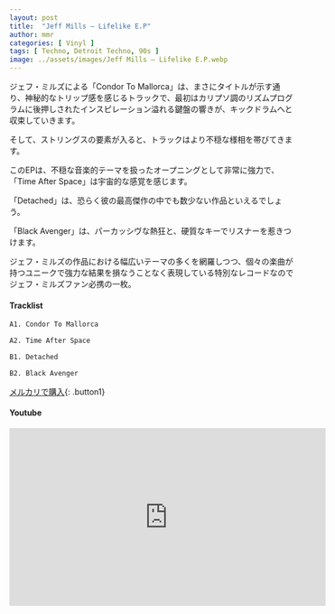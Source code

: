 ```yaml
---
layout: post
title:  "Jeff Mills – Lifelike E.P"
author: mmr
categories: [ Vinyl ]
tags: [ Techno, Detroit Techno, 90s ]
image: ../assets/images/Jeff Mills – Lifelike E.P.webp
---
```


ジェフ・ミルズによる「Condor To Mallorca」は、まさにタイトルが示す通り、神秘的なトリップ感を感じるトラックで、最初はカリプソ調のリズムプログラムに後押しされたインスピレーション溢れる鍵盤の響きが、キックドラムへと収束していきます。

そして、ストリングスの要素が入ると、トラックはより不穏な様相を帯びてきます。

このEPは、不穏な音楽的テーマを扱ったオープニングとして非常に強力で、「Time After Space」は宇宙的な感覚を感じます。

「Detached」は、恐らく彼の最高傑作の中でも数少ない作品といえるでしょう。

「Black Avenger」は、パーカッシヴな熱狂と、硬質なキーでリスナーを惹きつけます。

ジェフ・ミルズの作品における幅広いテーマの多くを網羅しつつ、個々の楽曲が持つユニークで強力な結果を損なうことなく表現している特別なレコードなのでジェフ・ミルズファン必携の一枚。

#### Tracklist
```md
A1. Condor To Mallorca

A2. Time After Space

B1. Detached

B2. Black Avenger
```

[メルカリで購入](https://jp.mercari.com/item/m92521663560?afid=6142608987){: .button1}

#### Youtube
<iframe width="560" height="315" src="https://www.youtube.com/embed/t4ivGriR6C0?si=C73VaW_-Z9fWtKHK" title="YouTube video player" frameborder="0" allow="accelerometer; autoplay; clipboard-write; encrypted-media; gyroscope; picture-in-picture; web-share" referrerpolicy="strict-origin-when-cross-origin" allowfullscreen></iframe>
